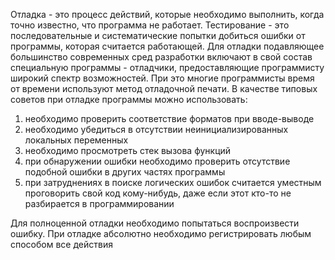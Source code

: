 Отладка - это процесс действий, которые необходимо выполнить, когда точно известно, что программа не работает.
Тестирование - это последовательные и систематические попытки добиться ошибки от программы, которая считается работающей.
Для отладки подавляющее большинство современных сред разработки включают в свой состав специальную программы - отладчики, предоставляющие программисту широкий спектр возможностей. При это многие программисты время от времени используют метод отладочной печати.
В качестве типовых советов при отладке программы можно использовать:
1. необходимо проверить соответствие форматов при вводе-выводе
2. необходимо убедиться в отсутствии неинициализированных локальных переменных
3. необходимо просмотреть стек вызова функций
4. при обнаружении ошибки необходимо проверить отсутствие подобной ошибки в других частях программы
5. при затруднениях в поиске логических ошибок считается уместным проговорить свой код кому-нибудь, даже если этот кто-то не разбирается в программировании

Для полноценной отладки необходимо попытаться воспроизвести ошибку. При отладке абсолютно необходимо регистрировать любым способом все действия 
